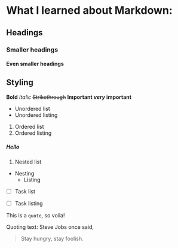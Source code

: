 # What I learned about Markdown:

## Headings
### Smaller headings
#### Even smaller headings

## Styling
**Bold**
*Italic*
~~Strikethrough~~
**Important _very_ important**


- Unordered list
- Unordered listing


1. Ordered list
2. Ordered listing

##### Hello
1. Nested list
- Nesting
  - Listing


- [ ] Task list
- [ ] Task listing


This is a `quote`, so voila!


Quoting text: Steve Jobs once said, 

> Stay hungry, stay foolish. 
